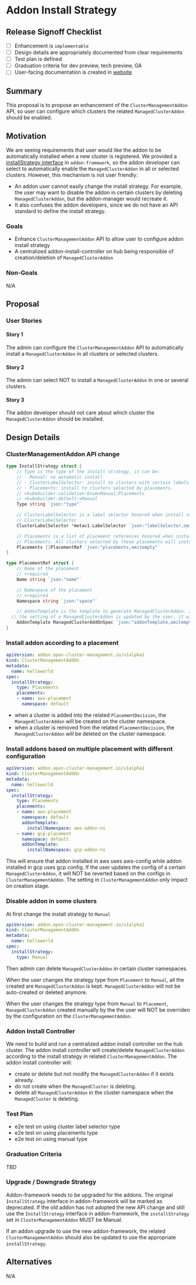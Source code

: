 # Addon Install Strategy

## Release Signoff Checklist

- [ ] Enhancement is `implementable`
- [ ] Design details are appropriately documented from clear requirements
- [ ] Test plan is defined
- [ ] Graduation criteria for dev preview, tech preview, GA
- [ ] User-facing documentation is created in [website](https://github.com/open-cluster-management-io/open-cluster-management-io.github.io/)

## Summary

This proposal is to propose an enhancement of the `ClusterManagementAddon` API, so user can configure which clusters the related
`ManagedClusterAddon` should be enabled.

## Motivation

We are seeing requirements that user would like the addon to be automatically installed when
a new cluster is registered. We provided a [installStrategy interface](https://github.com/open-cluster-management-io/addon-framework/blob/main/pkg/agent/inteface.go#L56)
in `addon-framework`, so the addon developer can select to automatically enable the `ManagedClusterAddon` in all or selected clusters. 
However, this mechanism is not user friendly: 
- An addon user cannot easily change the install strategy. For example, the user may want to disable the addon in certain clusters by deleting `ManagedClusterAddon`, but the addon-manager would recreate it.
- It also confuses the addon developers, since we do not have an API standard to define the install strategy.

### Goals

- Enhance `ClusterManagementAddon` API to allow user to configure addon install strategy
- A centralized addon-install-controller on hub being responsible of creation/deletion of `ManagedClusterAddon`

### Non-Goals

N/A

## Proposal

### User Stories

#### Story 1

The admin can configure the `ClusterManagementAddon` API to automatically install a `ManagedClusterAddon` in all clusters
or selected clusters.

#### Story 2

The admin can select NOT to install a `ManagedClusterAddon` in one or several clusters.

#### Story 3

The addon developer should not care about which cluster the `ManagedClusterAddon` should be installed.

## Design Details

### ClusterManagementAddon API change

```go
type InstallStrategy struct {
	// Type is the type of the install strategy, it can be:
	// - Manual: no automatic install
	// - ClusterLabelSelector: install to clusters with certain labels
	// - Placements: install to clusters selected by placements.
	// +kubebuilder:validation:Enum=Manual;Placements
	// +kubebuilder:default:=Manual
	Type string `json:"type"`

	// ClusterLabelSelector is a label selector honored when install strategy type is
	// ClusterLabelSelector
	ClusterLabelSelector *metav1.LabelSelector `json:"labelSelector,omitempty"`

	// Placements is a list of placement references honored when install strategy type is
	// Placements. All clusters selected by these placements will install the addon
	Placements []PlacementRef `json:"placements,omitempty"`
}

type PlacementRef struct {
	// Name of the placement
	// +required
	Name string `json:"name"`

	// Namespace of the placement
	// +required
	Namespace string `json:"space"`

	// AddonTemplate is the template to generate ManagedClusterAddon. It takes effect only when creating the ManagedClusterAddon. If
  // the setting of a ManagedClusterAddon is updated by the user, it will not be reverted to the setting here.
	AddonTemplate ManagedClusterAddOnSpec `json:"addonTemplate,omitempty"`
}
```

### Install addon according to a placement

```yaml
apiVersion: addon.open-cluster-management.io/v1alpha1
kind: ClusterManagementAddOn
metadata:
  name: helloworld
spec:
  installStrategy:
    type: Placements
    placements:
    - name: aws-placement
      namespace: default
```

- when a cluster is added into the related `PlacementDecision`, the `ManagedClusterAddon` will be created on the cluster namespace.
- when a cluster is removed from the related `PlacementDecision`, the `ManagedClusterAddon` will be deleted on the cluster namespace.

### Install addons based on multiple placement with different configuration

```yaml
apiVersion: addon.open-cluster-management.io/v1alpha1
kind: ClusterManagementAddOn
metadata:
  name: helloworld
spec:
  installStrategy:
    type: Placements
    placements:
    - name: aws-placement
      namespace: default
      addonTemplate:
        installNamespace: aws-addon-ns
    - name: gcp-placement
      namespace: default
      addonTemplate:
        installNamespace: gcp-addon-ns
```

This will ensure that addon installed in aws uses aws-config while addon installed in gcp uses gcp config. If the user updates the config of a certain `ManagedClusterAddon`, it will NOT be reverted based on the configs in `ClusterManagementAddon`. The setting in `ClusterManagementAddon` only impact on creation stage.

### Disable addon in some clusters

At first change the install strategy to `Manual`

```yaml
apiVersion: addon.open-cluster-management.io/v1alpha1
kind: ClusterManagementAddOn
metadata:
  name: helloworld
spec:
  installStrategy:
    type: Manual
```

Then admin can delete `ManagedClusterAddon` in certain cluster namespaces.

When the user changes the strategy type from `Placement` to `Manual`, all the created are `ManagedClusterAddon` is kept. `ManagedClusterAddon`
will not be auto-created or deleted anymore.

When the user changes the strategy type from `Manual` to `Placement`, `ManagedClusterAddon` created manually by the the user will NOT be
overriden by the configuration on the `ClusterManagementAddon`.

### Addon Install Controller

We need to build and run a centralized addon install controller on the hub cluster. The addon
install controller will create/delete `ManagedClusterAddon` according to the install strategy
in related `ClusterManagementAddon`. The addon install controller will:
- create or delete but not modify the `ManagedClusterAddon` if it exists already.
- do not create when the `ManagedCluster` is deleting.
- delete all `ManagedClusterAddon` in the cluster namespace when the `ManagedCluster` is deleting.

### Test Plan

- e2e test on using cluster label selector type
- e2e test on using placements type
- e2e test on using manual type

### Graduation Criteria

TBD

### Upgrade / Downgrade Strategy

Addon-framework needs to be upgraded for the addons. The original `InstallStrategy` interface in addon-framework will be marked as deprecated.
If the old addon has not adopted the new API change and still use the `InstallStrategy` interface in addon-framework, the `installStrategy`
set in `ClusterManagementAddon` MUST be Manual.

If an addon upgrade to use the new addon-framework, the related `ClusterManagementAddon` should also be updated to use the appropriate
`installStrategy`.

## Alternatives

N/A

